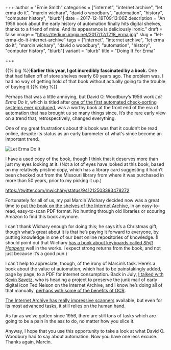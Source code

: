 +++
author = "Ernie Smith"
categories = ["internet", "internet archive", "let erma do it", "marcin wichary", "david o woodbury", "automation", "history", "computer history", "blurb"]
date = 2017-12-19T09:13:00Z
description = "An 1956 book about the early history of automation finally hits digital shelves, thanks to a friend of mine. And its appearance is deliciously ironic."
draft = false
image = "https://tedium.imgix.net/2017/12/1218_erma.jpg"
slug = "let-erma-do-it-internet-archive"
tags = ["internet", "internet archive", "let erma do it", "marcin wichary", "david o woodbury", "automation", "history", "computer history", "blurb"]
variant = "blurb"
title = "Doing It For Erma"

+++

{{% big %}}**Earlier this year, I got incredibly fascinated by a book.** One that had fallen off of store shelves nearly 60 years ago. The problem was, I had no way of getting hold of that book without actually going to the trouble of buying it.{{% /big %}}

Perhaps that was a little annoying, but David O. Woodbury’s 1956 work *Let Erma Do It*, which is titled after [one of the first automated check-sorting systems ever produced](https://tedium.co/2017/08/31/check-processing-history-automation/), was a worthy book at the front end of the era of automation that has brought us so many things since. It’s the rare early view on a trend that, retrospectively, changed everything.

One of my great frustrations about this book was that it couldn’t be read online, despite its status as an early barometer of what's since become an important trend.

![Let Erma Do It](https://tedium.imgix.net/2017/12/1218_automatin.jpg)

I have a used copy of the book, though I think that it deserves more than just my eyes looking at it. (Not a lot of eyes have looked at this book, based on my relatively pristine copy, which has a library card suggesting it hadn’t been checked out from the Missouri library from where it was purchased in more than 50 years, prior to my picking it up.)

https://twitter.com/mwichary/status/941212503383478272

Fortunately for all of us, my pal Marcin Wichary decided now was a great time to [put the book on the shelves of the Internet Archive](https://archive.org/details/LetErmaDoIt), in an easy-to-read, easy-to-scan PDF format. No hunting through old libraries or scouring Amazon to find this book anymore.

I can’t thank Wichary enough for doing this; he says it’s a Christmas gift, though what’s great about it is that he’s paying it forward to everyone, by putting knowledge in one of our best online repositories of knowledge. (I should point out that Wichary [has a book about keyboards called *Shift Happens*](https://medium.com/@mwichary/shift-happens-5b049f5a93a8) well in the works. I expect strong returns from the book, and not just because it’s a good pun.)

I can’t help to appreciate, though, of the irony of Marcin’s task. Here’s a book about the value of automation, which had to be painstakingly added, page by page, to a PDF for internet consumption. Back in July, [I talked with Kevin Savetz](https://motherboard.vice.com/en_us/article/59p89z/why-is-the-internet-archive-painstakingly-preserving-one-mans-junk-mail), who is heading a project to preserve the junk mail of early digital icon Ted Nelson on the Internet Archive, and I know he’s doing all of that manually, [perhaps with some of the benefits of OCR](https://tedium.co/2017/03/22/ocr-typography-optical-character-recognition-history/). 

[The Internet Archive has really impressive scanners](https://archive.org/details/tabletopscribesystem) available, but even for its most advanced tasks, it still relies on the human hand.

As far as we’ve gotten since 1956, there are still tons of tasks which are going to be a pain in the ass to do, no matter how you slice it.

Anyway, I hope that you use this opportunity to take a look at what David O. Woodbury had to say about automation. Now you have one less excuse. Thanks again, Marcin.